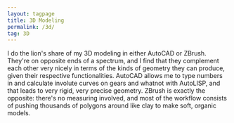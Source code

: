 ```yaml
---
layout: tagpage
title: 3D Modeling
permalink: /3d/
tag: 3D
---
```


I do the lion's share of my 3D modeling in either AutoCAD or ZBrush. They're on opposite ends of a spectrum, and I find that they complement each other very nicely in terms of the kinds of geometry they can produce, given their respective functionalities. AutoCAD allows me to type numbers in and calculate involute curves on gears and whatnot with AutoLISP, and that leads to very rigid, very precise geometry. ZBrush is exactly the opposite: there's no measuring involved, and most of the workflow consists of pushing thousands of polygons around like clay to make soft, organic models.

[marathon]: <marathon.bungie.org> "Marathon"
[Counterpoint]: </3d/counterpoint/> "Counterpoint v1.18.3"
[_counterpoint]: </rsc/3d/counterpoint/trusses.png> "Counterpoint v1.18.3"
[amelia]: </3d/amelia/> "Amelia Earhart v2.5.24"
[_amelia]: </rsc/3d/amelia/char-sheet.png> "Amelia Earhart v2.5.24"
[komodo]: </3d/komodo/> "Komodo Dragon v1.6.0"
[_komodo]: </rsc/3d/komodo/render.png> "Komodo Dragon v1.6.0"
[office]: </3d/office/> "Mayview Unit 8 Office v4.2.0"
[_office]: </rsc/3d/office/diagram.png> "Mayview Unit 8 Office v4.2.0"
[lindsay]: </3d/lindsay/> "635 Lindsay Road House v1.0.2"
[_lindsay]: </rsc/3d/lindsay/road.png> "635 Lindsay Road House v1.0.2"
[vulcain]: </3d/vulcain/> "Rocket Engine v2.1.55"
[_vulcain]: </rsc/3d/vulcain/render.png> "Rocket Engine v2.1.55"
[pfhor]: </3d/pfhor/> "P'fhor v6.2.1"
[_pfhor]: </rsc/3d/pfhor/char-sheet.png> "P'fhor v6.2.1"
